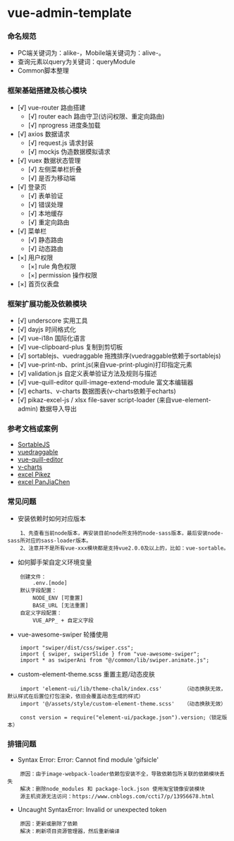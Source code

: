 # vue-admin-template

### 命名规范
- PC端关键词为：alike-，Mobile端关键词为：alive-。
- 查询元素以query为关键词：queryModule
- Common脚本整理


### 框架基础搭建及核心模块
- [√] vue-router 路由搭建
    + [√] router each 路由守卫(访问权限、重定向路由)
    + [√] nprogress 进度条加载
- [√] axios 数据请求
    + [√] request.js 请求封装
    + [√] mockjs 伪造数据模拟请求   
- [√] vuex 数据状态管理
    + [√] 左侧菜单栏折叠
    + [√] 是否为移动端
- [√] 登录页
    + [√] 表单验证
    + [√] 错误处理
    + [√] 本地缓存
    + [√] 重定向路由
- [√] 菜单栏
    + [√] 静态路由
    + [√] 动态路由 
- [×] 用户权限    
    + [×] rule 角色权限
    + [×] permission 操作权限
- [×] 首页仪表盘



### 框架扩展功能及依赖模块
- [√] underscore 实用工具
- [√] dayjs 时间格式化
- [√] vue-i18n 国际化语言
- [√] vue-clipboard-plus 复制到剪切板
- [√] sortablejs、vuedraggable 拖拽排序(vuedraggable依赖于sortablejs)
- [√] vue-print-nb、print.js(来自vue-print-plugin)打印指定元素
- [√] validation.js 自定义表单验证方法及规则与描述
- [√] vue-quill-editor quill-image-extend-module 富文本编辑器
- [√] echarts、v-charts 数据图表(v-charts依赖于echarts)
- [√] pikaz-excel-js / xlsx file-saver script-loader (来自vue-element-admin) 数据导入导出


### 参考文档或案例
- [SortableJS](https://github.com/SortableJS/Sortable#options)
- [vuedraggable](https://www.itxst.com/vue-draggable/yvq3mifz.html)
- [vue-quill-editor](https://github.surmon.me/vue-quill-editor/)
- [v-charts](https://v-charts.js.org/#/)
- [excel Pikez](https://juejin.cn/post/6844904151667720205)
- [excel PanJiaChen](https://panjiachen.github.io/vue-element-admin-site/feature/component/excel.html#excel-export)


### 常见问题
- 安装依赖时如何对应版本
```
    1、先查看当前node版本，再安装目前node所支持的node-sass版本，最后安装node-sass所对应的sass-loader版本。
    2、注意并不是所有vue-xxx模块都是支持vue2.0.0及以上的，比如：vue-sortable。
```
- 如何脚手架自定义环境变量
```
    创建文件：
        .env.[mode]
    默认字段配置：
        NODE_ENV [可重置]
        BASE_URL [无法重置]
    自定义字段配置：
        VUE_APP_ + 自定义字段
```
- vue-awesome-swiper 轮播使用
```
    import "swiper/dist/css/swiper.css";
    import { swiper, swiperSlide } from "vue-awesome-swiper";
    import * as swiperAni from "@/common/lib/swiper.animate.js";
```
- custom-element-theme.scss 重置主题/动态皮肤
```
    import 'element-ui/lib/theme-chalk/index.css'       （动态换肤无效，默认样式在后置位打包渲染，依旧会覆盖动态生成的样式）
    import '@/assets/style/custom-element-theme.scss'   （动态换肤无效）
    
    const version = require("element-ui/package.json").version;（锁定版本）
```


### 排错问题
- Syntax Error: Error: Cannot find module 'gifsicle'
```
    原因：由于image-webpack-loader依赖包安装不全，导致依赖包所关联的依赖模块丢失
    解决：删除node_modules 和 package-lock.json 使用淘宝镜像安装模块
    源主机资源无法访问：https://www.cnblogs.com/ccti7/p/13956678.html
``` 
- Uncaught SyntaxError: Invalid or unexpected token
```
    原因：更新或删除了依赖
    解决：刷新项目资源管理器，然后重新编译
```